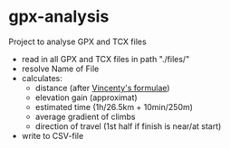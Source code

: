 # gpx-analysis

Project to analyse GPX and TCX files

- read in all GPX and TCX files in path "./files/"
- resolve Name of File
- calculates:
  - distance (after [Vincenty's formulae](https://en.wikipedia.org/wiki/Vincenty%27s_formulae))
  - elevation gain (approximat)
  - estimated time (1h/26.5km + 10min/250m)
  - average gradient of climbs
  - direction of travel (1st half if finish is near/at start)  
- write to CSV-file
